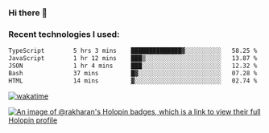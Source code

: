 ### Hi there 👋

### Recent technologies I used:
<!--START_SECTION:waka-->

```txt
TypeScript        5 hrs 3 mins    ██████████████▓░░░░░░░░░░   58.25 %
JavaScript        1 hr 12 mins    ███▒░░░░░░░░░░░░░░░░░░░░░   13.87 %
JSON              1 hr 4 mins     ███░░░░░░░░░░░░░░░░░░░░░░   12.32 %
Bash              37 mins         █▓░░░░░░░░░░░░░░░░░░░░░░░   07.28 %
HTML              14 mins         ▓░░░░░░░░░░░░░░░░░░░░░░░░   02.74 %
```

<!--END_SECTION:waka-->
[![wakatime](https://wakatime.com/badge/user/fe50d444-0cee-4d14-a0b3-b9e8509eb4d0.svg)](https://wakatime.com/@fe50d444-0cee-4d14-a0b3-b9e8509eb4d0)

[![An image of @rakharan's Holopin badges, which is a link to view their full Holopin profile](https://holopin.me/rakharan)](https://holopin.io/@rakharan)
